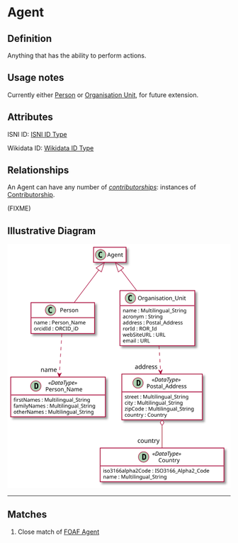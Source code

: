 # Agent

## Definition

Anything that has the ability to perform actions.

## Usage notes

Currently either [Person](../entities/Person.md) 
or [Organisation Unit](../entities/Organisation_Unit.md),
for future extension.

## Attributes

ISNI ID: [ISNI ID Type](../datatypes/ISNI_ID.md)

Wikidata ID: [Wikidata ID Type](../datatypes/Wikidata_ID.md)

## Relationships

<a name="relc4c92595-4f3d-43a3-8041-fd86fface421">An Agent can have any number of *[contributorships](../entities/Contributorship.md#user-content-relc4c92595-4f3d-43a3-8041-fd86fface421)*: instances of [Contributorship](../entities/Contributorship.md).</a>

(FIXME)

## Illustrative Diagram

![The Agent diagram](../diagrams/agent.svg)

---
## Matches
1. Close match of [FOAF Agent](http://xmlns.com/foaf/spec/#term_Agent) 

